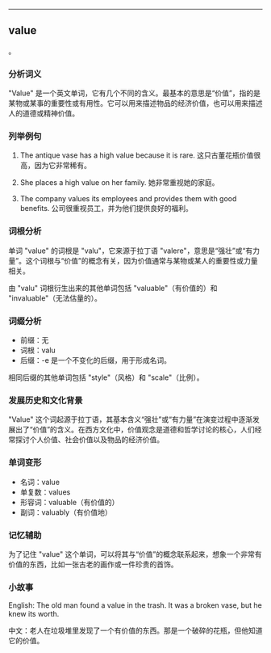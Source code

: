 
---------------
## value
。

### 分析词义

"Value" 是一个英文单词，它有几个不同的含义。最基本的意思是“价值”，指的是某物或某事的重要性或有用性。它可以用来描述物品的经济价值，也可以用来描述人的道德或精神价值。

### 列举例句

1. The antique vase has a high value because it is rare.
   这只古董花瓶价值很高，因为它非常稀有。
   
2. She places a high value on her family.
   她非常重视她的家庭。

3. The company values its employees and provides them with good benefits.
   公司很重视员工，并为他们提供良好的福利。

### 词根分析

单词 "value" 的词根是 "valu"，它来源于拉丁语 "valere"，意思是“强壮”或“有力量”。这个词根与“价值”的概念有关，因为价值通常与某物或某人的重要性或力量相关。

由 "valu" 词根衍生出来的其他单词包括 "valuable"（有价值的）和 "invaluable"（无法估量的）。

### 词缀分析

- 前缀：无
- 词根：valu
- 后缀：-e 是一个不变化的后缀，用于形成名词。

相同后缀的其他单词包括 "style"（风格）和 "scale"（比例）。

### 发展历史和文化背景

"Value" 这个词起源于拉丁语，其基本含义“强壮”或“有力量”在演变过程中逐渐发展出了“价值”的含义。在西方文化中，价值观念是道德和哲学讨论的核心，人们经常探讨个人价值、社会价值以及物品的经济价值。

### 单词变形

- 名词：value
- 单复数：values
- 形容词：valuable（有价值的）
- 副词：valuably（有价值地）

### 记忆辅助

为了记住 "value" 这个单词，可以将其与“价值”的概念联系起来，想象一个非常有价值的东西，比如一张古老的画作或一件珍贵的首饰。

### 小故事

English: The old man found a value in the trash. It was a broken vase, but he knew its worth.

中文：老人在垃圾堆里发现了一个有价值的东西。那是一个破碎的花瓶，但他知道它的价值。

